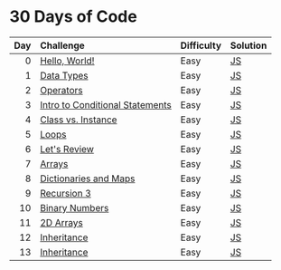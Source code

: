 # 30 Days of Code

| Day | Challenge                                                                                                  | Difficulty | Solution                                           |
| --: | :--------------------------------------------------------------------------------------------------------- | :--------- | :------------------------------------------------- |
|   0 | [Hello, World!](https://www.hackerrank.com/challenges/30-hello-world/problem)                              | Easy       | [JS](./0-hello-world/index.js)                     |
|   1 | [Data Types](https://www.hackerrank.com/challenges/30-data-types/problem)                                  | Easy       | [JS](./1-data-types/index.js)                      |
|   2 | [Operators](https://www.hackerrank.com/challenges/30-operators/problem)                                    | Easy       | [JS](./2-operators/index.js)                       |
|   3 | [Intro to Conditional Statements](https://www.hackerrank.com/challenges/30-conditional-statements/problem) | Easy       | [JS](./3-intro-to-conditional-statements/index.js) |
|   4 | [Class vs. Instance](https://www.hackerrank.com/challenges/30-class-vs-instance/problem)                   | Easy       | [JS](./4-class-vs-instance/index.js)               |
|   5 | [Loops](https://www.hackerrank.com/challenges/30-loops/problem)                                            | Easy       | [JS](./5-loops/index.js)                           |
|   6 | [Let's Review](https://www.hackerrank.com/challenges/30-review-loop/problem)                               | Easy       | [JS](./6-lets-review/index.js)                     |
|   7 | [Arrays](https://www.hackerrank.com/challenges/30-arrays/problem)                                          | Easy       | [JS](./7-arrays/index.js)                          |
|   8 | [Dictionaries and Maps](https://www.hackerrank.com/challenges/30-dictionaries-and-maps/problem)            | Easy       | [JS](./8-dictionaries-and-maps/index.js)           |
|   9 | [Recursion 3](https://www.hackerrank.com/challenges/30-recursion/problem)                                  | Easy       | [JS](./9-recursion-3/index.js)                     |
|  10 | [Binary Numbers](https://www.hackerrank.com/challenges/30-binary-numbers/problem)                          | Easy       | [JS](./10-binary-numbers/index.js)                 |
|  11 | [2D Arrays](https://www.hackerrank.com/challenges/30-2d-arrays/problem)                                    | Easy       | [JS](./11-2d-arrays/index.js)                      |
|  12 | [Inheritance](https://www.hackerrank.com/challenges/30-inheritance/problem)                                | Easy       | [JS](./12-inheritances/index.js)                   |
|  13 | [Inheritance](https://www.hackerrank.com/challenges/30-abstract-classes/problem)                           | Easy       | [JS](./13-abstract-classes/index.js)               |
